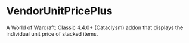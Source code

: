 # VendorUnitPricePlus
A World of Warcraft: Classic 4.4.0+ (Cataclysm) addon that displays the individual unit price of stacked items.
